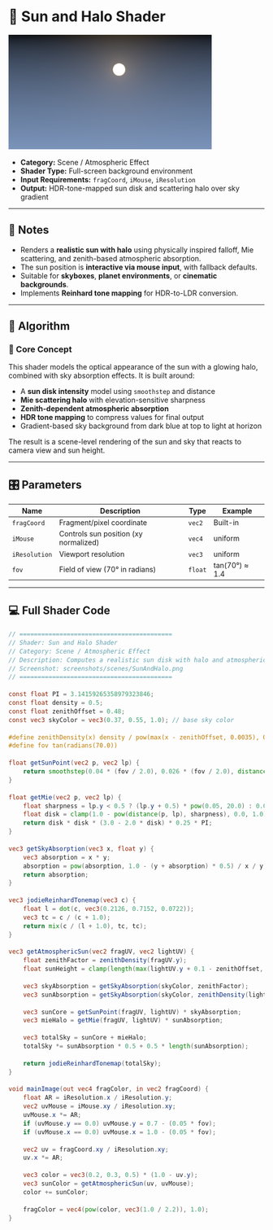 # 🧩 Sun and Halo Shader

<img src="../../../../shaders/screenshots/SunAndHalo.png" alt="Sun and Halo Shader Output" width="400" height="225">

- **Category:** Scene / Atmospheric Effect  
- **Shader Type:** Full-screen background environment  
- **Input Requirements:** `fragCoord`, `iMouse`, `iResolution`  
- **Output:** HDR-tone-mapped sun disk and scattering halo over sky gradient

---

## 📌 Notes

- Renders a **realistic sun with halo** using physically inspired falloff, Mie scattering, and zenith-based atmospheric absorption.
- The sun position is **interactive via mouse input**, with fallback defaults.
- Suitable for **skyboxes**, **planet environments**, or **cinematic backgrounds**.
- Implements **Reinhard tone mapping** for HDR-to-LDR conversion.

---

## 🧠 Algorithm

### 🔷 Core Concept

This shader models the optical appearance of the sun with a glowing halo, combined with sky absorption effects. It is built around:

- A **sun disk intensity** model using `smoothstep` and distance
- **Mie scattering halo** with elevation-sensitive sharpness
- **Zenith-dependent atmospheric absorption**
- **HDR tone mapping** to compress values for final output
- Gradient-based sky background from dark blue at top to light at horizon

The result is a scene-level rendering of the sun and sky that reacts to camera view and sun height.

---

## 🎛️ Parameters

| Name         | Description                            | Type     | Example      |
|--------------|----------------------------------------|----------|--------------|
| `fragCoord`  | Fragment/pixel coordinate              | `vec2`   | Built-in     |
| `iMouse`     | Controls sun position (xy normalized)  | `vec4`   | uniform      |
| `iResolution`| Viewport resolution                    | `vec3`   | uniform      |
| `fov`        | Field of view (70° in radians)         | `float`  | tan(70°) ≈ 1.4 |

---

## 💻 Full Shader Code

```glsl
// ==========================================
// Shader: Sun and Halo Shader
// Category: Scene / Atmospheric Effect
// Description: Computes a realistic sun disk with halo and atmospheric absorption.
// Screenshot: screenshots/scenes/SunAndHalo.png
// ==========================================

const float PI = 3.14159265358979323846;
const float density = 0.5;
const float zenithOffset = 0.48;
const vec3 skyColor = vec3(0.37, 0.55, 1.0); // base sky color

#define zenithDensity(x) density / pow(max(x - zenithOffset, 0.0035), 0.75)
#define fov tan(radians(70.0))

float getSunPoint(vec2 p, vec2 lp) {
    return smoothstep(0.04 * (fov / 2.0), 0.026 * (fov / 2.0), distance(p, lp)) * 50.0;
}

float getMie(vec2 p, vec2 lp) {
    float sharpness = lp.y < 0.5 ? (lp.y + 0.5) * pow(0.05, 20.0) : 0.05;
    float disk = clamp(1.0 - pow(distance(p, lp), sharpness), 0.0, 1.0);
    return disk * disk * (3.0 - 2.0 * disk) * 0.25 * PI;
}

vec3 getSkyAbsorption(vec3 x, float y) {
    vec3 absorption = x * y;
    absorption = pow(absorption, 1.0 - (y + absorption) * 0.5) / x / y;
    return absorption;
}

vec3 jodieReinhardTonemap(vec3 c) {
    float l = dot(c, vec3(0.2126, 0.7152, 0.0722));
    vec3 tc = c / (c + 1.0);
    return mix(c / (l + 1.0), tc, tc);
}

vec3 getAtmosphericSun(vec2 fragUV, vec2 lightUV) {
    float zenithFactor = zenithDensity(fragUV.y);
    float sunHeight = clamp(length(max(lightUV.y + 0.1 - zenithOffset, 0.0)), 0.0, 1.0);
    
    vec3 skyAbsorption = getSkyAbsorption(skyColor, zenithFactor);
    vec3 sunAbsorption = getSkyAbsorption(skyColor, zenithDensity(lightUV.y + 0.1));
    
    vec3 sunCore = getSunPoint(fragUV, lightUV) * skyAbsorption;
    vec3 mieHalo = getMie(fragUV, lightUV) * sunAbsorption;
    
    vec3 totalSky = sunCore + mieHalo;
    totalSky *= sunAbsorption * 0.5 + 0.5 * length(sunAbsorption);

    return jodieReinhardTonemap(totalSky);
}

void mainImage(out vec4 fragColor, in vec2 fragCoord) {
    float AR = iResolution.x / iResolution.y;
    vec2 uvMouse = iMouse.xy / iResolution.xy;
    uvMouse.x *= AR;
    if (uvMouse.y == 0.0) uvMouse.y = 0.7 - (0.05 * fov);
    if (uvMouse.x == 0.0) uvMouse.x = 1.0 - (0.05 * fov);

    vec2 uv = fragCoord.xy / iResolution.xy;
    uv.x *= AR;

    vec3 color = vec3(0.2, 0.3, 0.5) * (1.0 - uv.y);
    vec3 sunColor = getAtmosphericSun(uv, uvMouse);
    color += sunColor;

    fragColor = vec4(pow(color, vec3(1.0 / 2.2)), 1.0);
}
```
